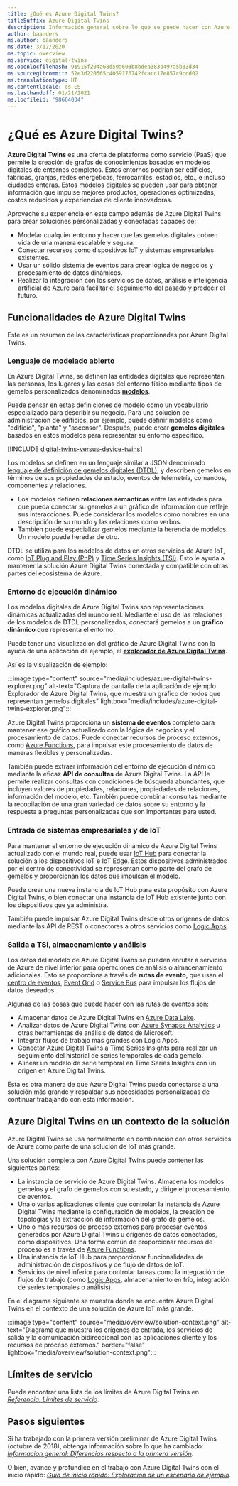 ```yaml
---
title: ¿Qué es Azure Digital Twins?
titleSuffix: Azure Digital Twins
description: Información general sobre lo que se puede hacer con Azure Digital Twins.
author: baanders
ms.author: baanders
ms.date: 3/12/2020
ms.topic: overview
ms.service: digital-twins
ms.openlocfilehash: 91915f204a68d59a603b8bdea383b497a5b33d34
ms.sourcegitcommit: 52e3d220565c4059176742fcacc17e857c9cdd02
ms.translationtype: HT
ms.contentlocale: es-ES
ms.lasthandoff: 01/21/2021
ms.locfileid: "98664034"
---
```

# <a name="what-is-azure-digital-twins"></a>¿Qué es Azure Digital Twins?

**Azure Digital Twins** es una oferta de plataforma como servicio (PaaS) que permite la creación de grafos de conocimientos basados en modelos digitales de entornos completos. Estos entornos podrían ser edificios, fábricas, granjas, redes energéticas, ferrocarriles, estadios, etc., e incluso ciudades enteras. Estos modelos digitales se pueden usar para obtener información que impulse mejores productos, operaciones optimizadas, costos reducidos y experiencias de cliente innovadoras.

Aproveche su experiencia en este campo además de Azure Digital Twins para crear soluciones personalizadas y conectadas capaces de:
* Modelar cualquier entorno y hacer que las gemelos digitales cobren vida de una manera escalable y segura.
* Conectar recursos como dispositivos IoT y sistemas empresariales existentes.
* Usar un sólido sistema de eventos para crear lógica de negocios y procesamiento de datos dinámicos.
* Realizar la integración con los servicios de datos, análisis e inteligencia artificial de Azure para facilitar el seguimiento del pasado y predecir el futuro.

## <a name="azure-digital-twins-capabilities"></a>Funcionalidades de Azure Digital Twins

Este es un resumen de las características proporcionadas por Azure Digital Twins.

### <a name="open-modeling-language"></a>Lenguaje de modelado abierto

En Azure Digital Twins, se definen las entidades digitales que representan las personas, los lugares y las cosas del entorno físico mediante tipos de gemelos personalizados denominados [**modelos**](concepts-models.md). 

Puede pensar en estas definiciones de modelo como un vocabulario especializado para describir su negocio. Para una solución de administración de edificios, por ejemplo, puede definir modelos como "edificio", "planta" y "ascensor". Después, puede crear **gemelos digitales** basados en estos modelos para representar su entorno específico.

[!INCLUDE [digital-twins-versus-device-twins](../../includes/digital-twins-versus-device-twins.md)]

Los modelos se definen en un lenguaje similar a JSON denominado [lenguaje de definición de gemelos digitales (DTDL)](https://github.com/Azure/opendigitaltwins-dtdl/blob/master/DTDL/v2/dtdlv2.md), y describen gemelos en términos de sus propiedades de estado, eventos de telemetría, comandos, componentes y relaciones.
* Los modelos definen **relaciones semánticas** entre las entidades para que pueda conectar su gemelos a un gráfico de información que refleje sus interacciones. Puede considerar los modelos como nombres en una descripción de su mundo y las relaciones como verbos.
* También puede especializar gemelos mediante la herencia de modelos. Un modelo puede heredar de otro.

DTDL se utiliza para los modelos de datos en otros servicios de Azure IoT, como [IoT Plug and Play (PnP)](../iot-pnp/overview-iot-plug-and-play.md) y [Time Series Insights (TSI)](../time-series-insights/overview-what-is-tsi.md). Esto le ayuda a mantener la solución Azure Digital Twins conectada y compatible con otras partes del ecosistema de Azure.

### <a name="live-execution-environment"></a>Entorno de ejecución dinámico

Los modelos digitales de Azure Digital Twins son representaciones dinámicas actualizadas del mundo real. Mediante el uso de las relaciones de los modelos de DTDL personalizados, conectará gemelos a un **gráfico dinámico** que representa el entorno.

Puede tener una visualización del gráfico de Azure Digital Twins con la ayuda de una aplicación de ejemplo, el [**explorador de Azure Digital Twins**](/samples/azure-samples/digital-twins-explorer/digital-twins-explorer/).

Así es la visualización de ejemplo:

:::image type="content" source="media/includes/azure-digital-twins-explorer.png" alt-text="Captura de pantalla de la aplicación de ejemplo Explorador de Azure Digital Twins, que muestra un gráfico de nodos que representan gemelos digitales" lightbox="media/includes/azure-digital-twins-explorer.png":::

Azure Digital Twins proporciona un **sistema de eventos** completo para mantener ese gráfico actualizado con la lógica de negocios y el procesamiento de datos. Puede conectar recursos de proceso externos, como [Azure Functions](../azure-functions/functions-overview.md), para impulsar este procesamiento de datos de maneras flexibles y personalizadas.

También puede extraer información del entorno de ejecución dinámico mediante la eficaz **API de consultas** de Azure Digital Twins. La API le permite realizar consultas con condiciones de búsqueda abundantes, que incluyen valores de propiedades, relaciones, propiedades de relaciones, información del modelo, etc. También puede combinar consultas mediante la recopilación de una gran variedad de datos sobre su entorno y la respuesta a preguntas personalizadas que son importantes para usted.

### <a name="input-from-iot-and-business-systems"></a>Entrada de sistemas empresariales y de IoT

Para mantener el entorno de ejecución dinámico de Azure Digital Twins actualizado con el mundo real, puede usar [IoT Hub](../iot-hub/about-iot-hub.md) para conectar la solución a los dispositivos IoT e IoT Edge. Estos dispositivos administrados por el centro de conectividad se representan como parte del grafo de gemelos y proporcionan los datos que impulsan el modelo.

Puede crear una nueva instancia de IoT Hub para este propósito con Azure Digital Twins, o bien conectar una instancia de IoT Hub existente junto con los dispositivos que ya administra.

También puede impulsar Azure Digital Twins desde otros orígenes de datos mediante las API de REST o conectores a otros servicios como [Logic Apps](../logic-apps/logic-apps-overview.md).

### <a name="output-to-tsi-storage-and-analytics"></a>Salida a TSI, almacenamiento y análisis

Los datos del modelo de Azure Digital Twins se pueden enrutar a servicios de Azure de nivel inferior para operaciones de análisis o almacenamiento adicionales. Esto se proporciona a través de **rutas de evento**, que usan el [centro de eventos](../event-hubs/event-hubs-about.md), [Event Grid](../event-grid/overview.md) o [Service Bus](../service-bus-messaging/service-bus-messaging-overview.md) para impulsar los flujos de datos deseados.

Algunas de las cosas que puede hacer con las rutas de eventos son:
* Almacenar datos de Azure Digital Twins en [Azure Data Lake](../storage/blobs/data-lake-storage-introduction.md).
* Analizar datos de Azure Digital Twins con [Azure Synapse Analytics](../synapse-analytics/sql-data-warehouse/sql-data-warehouse-overview-what-is.md) u otras herramientas de análisis de datos de Microsoft.
* Integrar flujos de trabajo más grandes con Logic Apps.
* Conectar Azure Digital Twins a Time Series Insights para realizar un seguimiento del historial de series temporales de cada gemelo.
* Alinear un modelo de serie temporal en Time Series Insights con un origen en Azure Digital Twins.

Esta es otra manera de que Azure Digital Twins pueda conectarse a una solución más grande y respaldar sus necesidades personalizadas de continuar trabajando con esta información.

## <a name="azure-digital-twins-in-a-solution-context"></a>Azure Digital Twins en un contexto de la solución

Azure Digital Twins se usa normalmente en combinación con otros servicios de Azure como parte de una solución de IoT más grande. 

Una solución completa con Azure Digital Twins puede contener las siguientes partes:
* La instancia de servicio de Azure Digital Twins. Almacena los modelos gemelos y el grafo de gemelos con su estado, y dirige el procesamiento de eventos.
* Una o varias aplicaciones cliente que controlan la instancia de Azure Digital Twins mediante la configuración de modelos, la creación de topologías y la extracción de información del grafo de gemelos.
* Uno o más recursos de proceso externos para procesar eventos generados por Azure Digital Twins u orígenes de datos conectados, como dispositivos. Una forma común de proporcionar recursos de proceso es a través de [Azure Functions](../azure-functions/functions-overview.md).
* Una instancia de IoT Hub para proporcionar funcionalidades de administración de dispositivos y de flujo de datos de IoT.
* Servicios de nivel inferior para controlar tareas como la integración de flujos de trabajo (como [Logic Apps](../logic-apps/logic-apps-overview.md), almacenamiento en frío, integración de series temporales o análisis).

En el diagrama siguiente se muestra dónde se encuentra Azure Digital Twins en el contexto de una solución de Azure IoT más grande.

:::image type="content" source="media/overview/solution-context.png" alt-text="Diagrama que muestra los orígenes de entrada, los servicios de salida y la comunicación bidireccional con las aplicaciones cliente y los recursos de proceso externos." border="false" lightbox="media/overview/solution-context.png":::

## <a name="service-limits"></a>Límites de servicio

Puede encontrar una lista de los límites de Azure Digital Twins en [*Referencia: Límites de servicio*](reference-service-limits.md).

## <a name="next-steps"></a>Pasos siguientes

Si ha trabajado con la primera versión preliminar de Azure Digital Twins (octubre de 2018), obtenga información sobre lo que ha cambiado: [*Información general: Diferencias respecto a la primera versión*](overview-differences.md).

O bien, avance y profundice en el trabajo con Azure Digital Twins con el inicio rápido: [*Guía de inicio rápido: Exploración de un escenario de ejemplo*](quickstart-adt-explorer.md).